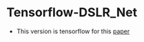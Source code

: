 # Tensorflow-DSLR_Net
* This version is tensorflow for this [paper](https://ieeexplore.ieee.org/stamp/stamp.jsp?tp=&arnumber=9264763)
